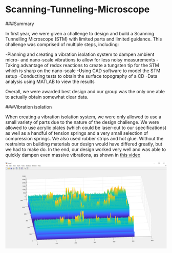 # Scanning-Tunneling-Microscope

###Summary

In first year, we were given a challenge to design and build a Scanning Tunnelling Microscope (STM) with limited parts and limited guidance. This challenge was comprised of multiple steps, including:

 -Planning and creating a vibration isolation system to dampen ambient micro- and nano-scale vibrations to allow for less noisy measurements
 -Taking advantage of redox reactions to create a tungsten tip for the STM which is sharp on the nano-scale
 -Using CAD software to model the STM setup
 -Conducting tests to obtain the surface topography of a CD
 -Data analysis using MATLAB to view the results

Overall, we were awarded best design and our group was the only one able to actually obtain somewhat clear data.


###Vibration isolation


When creating a vibration isolation system, we were only allowed to use a small variety of parts due to the nature of the design challenge. We were allowed to use acrylic plates (which could be laser-cut to our specifications) as well as a handful of tension springs and a very small selection of compression springs. We also used rubber strips and hot glue. Without the restraints on building materials our design would have differed greatly, but we had to make do. In the end, our design worked very well and was able to quickly dampen even massive vibrations, as shown in <a href="http://www.youtube.com/watch?v=Xzelec5LNmc" target="_blank">this video</a>


![image](STM_data3.PNG)


